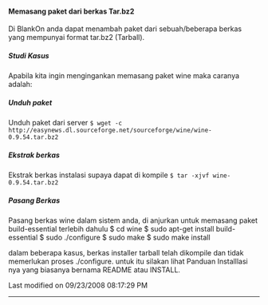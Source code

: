 #### Memasang paket dari berkas Tar.bz2
Di BlankOn anda dapat menambah paket dari sebuah/beberapa berkas yang mempunyai format tar.bz2 (Tarball).

##### Studi Kasus
Apabila kita ingin mengingankan memasang paket ​wine maka caranya adalah:

##### Unduh paket
Unduh paket dari server
`$ wget -c http://easynews.dl.sourceforge.net/sourceforge/wine/wine-0.9.54.tar.bz2`

##### Ekstrak berkas
Ekstrak berkas instalasi supaya dapat di kompile
`$ tar -xjvf wine-0.9.54.tar.bz2`

##### Pasang Berkas
Pasang berkas wine dalam sistem anda, di anjurkan untuk memasang paket build-essential terlebih dahulu
$ cd wine
$ sudo apt-get install build-essential
$ sudo ./configure
$ sudo make
$ sudo make install

dalam beberapa kasus, berkas installer tarball telah dikompile dan tidak memerlukan proses ./configure. untuk itu silakan lihat Panduan Installlasi 
nya yang biasanya bernama README atau INSTALL.

Last modified on 09/23/2008 08:17:29 PM

---
 



